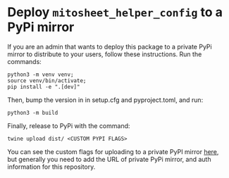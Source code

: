 # Deploy `mitosheet_helper_config` to a PyPi mirror

If you are an admin that wants to deploy this package to a private PyPi mirror to distribute to your users, follow these instructions. Run the commands:

```
python3 -m venv venv;
source venv/bin/activate;
pip install -e ".[dev]"
```

Then, bump the version in in setup.cfg and pyproject.toml, and run:
```
python3 -m build
```

Finally, release to PyPi with the command:
```
twine upload dist/ <CUSTOM PYPI FLAGS>
```

You can see the custom flags for uploading to a private PyPI mirror [here](https://twine.readthedocs.io/en/stable/), but generally you need to add the URL of private PyPi mirror, and auth information for this repository.

